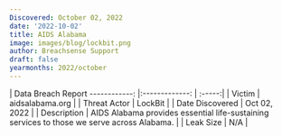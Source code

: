 ```yaml
---
Discovered: October 02, 2022
date: '2022-10-02'
title: AIDS Alabama
image: images/blog/lockbit.png
author: Breachsense Support
draft: false
yearmonths: 2022/october
---
```



| Data Breach Report
------------:     |:-------------:    | :-----:|
| Victim      | aidsalabama.org      | 
| Threat Actor      | LockBit      | 
| Date Discovered      | Oct 02, 2022      | 
| Description      | AIDS Alabama provides essential life-sustaining services to those we serve across Alabama.       | 
| Leak Size      | N/A      | 

